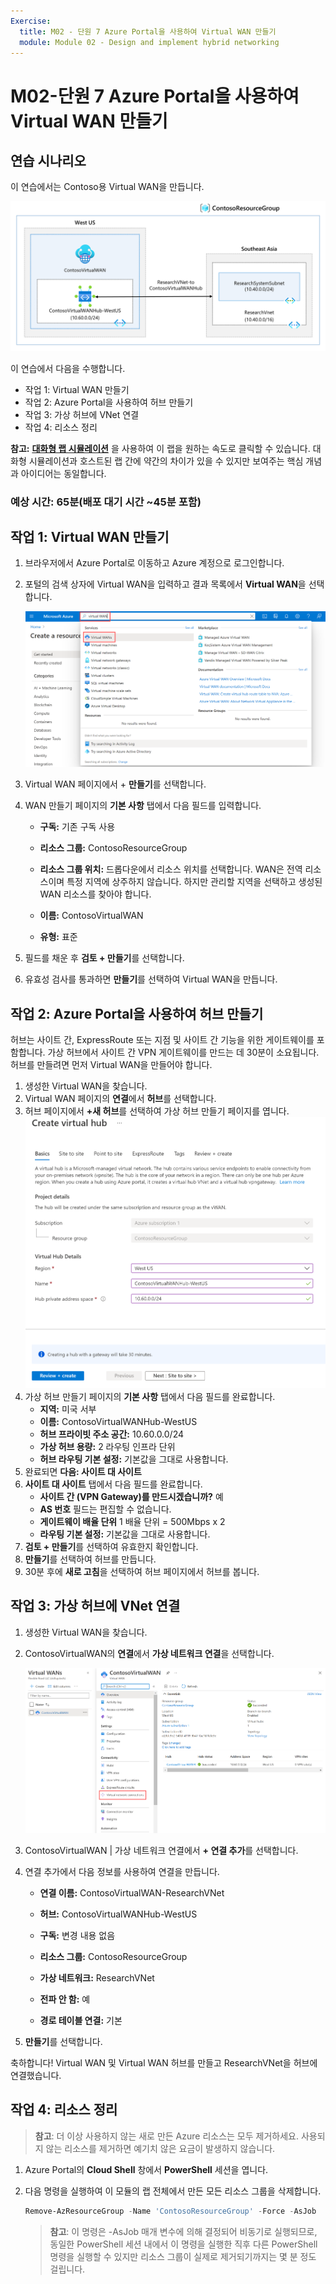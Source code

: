 ```yaml
---
Exercise:
  title: M02 - 단원 7 Azure Portal을 사용하여 Virtual WAN 만들기
  module: Module 02 - Design and implement hybrid networking
---
```


# M02-단원 7 Azure Portal을 사용하여 Virtual WAN 만들기

## 연습 시나리오

이 연습에서는 Contoso용 Virtual WAN을 만듭니다.

![가상 네트워크 WAN 아키텍처의 다이어그램](../media/7-exercise-create-virtual-wan-by-using-azure-portal.png)

이 연습에서 다음을 수행합니다.

+ 작업 1: Virtual WAN 만들기
+ 작업 2: Azure Portal을 사용하여 허브 만들기
+ 작업 3: 가상 허브에 VNet 연결
+ 작업 4: 리소스 정리

**참고:** **[대화형 랩 시뮬레이션](https://mslabs.cloudguides.com/guides/AZ-700%20Lab%20Simulation%20-%20Create%20a%20virtual%20WAN%20using%20the%20Azure%20portal)** 을 사용하여 이 랩을 원하는 속도로 클릭할 수 있습니다. 대화형 시뮬레이션과 호스트된 랩 간에 약간의 차이가 있을 수 있지만 보여주는 핵심 개념과 아이디어는 동일합니다.

### 예상 시간: 65분(배포 대기 시간 ~45분 포함)

## 작업 1: Virtual WAN 만들기

1. 브라우저에서 Azure Portal로 이동하고 Azure 계정으로 로그인합니다.

1. 포털의 검색 상자에 Virtual WAN을 입력하고 결과 목록에서 **Virtual WAN**을 선택합니다.

   ![Azure Portal에서 Virtual WAN 검색](../media/search-for-virtual-wan.png)

1. Virtual WAN 페이지에서 + **만들기**를 선택합니다.

1. WAN 만들기 페이지의 **기본 사항** 탭에서 다음 필드를 입력합니다.

   + **구독:** 기존 구독 사용

   + **리소스 그룹:** ContosoResourceGroup

   + **리소스 그룹 위치:** 드롭다운에서 리소스 위치를 선택합니다. WAN은 전역 리소스이며 특정 지역에 상주하지 않습니다. 하지만 관리할 지역을 선택하고 생성된 WAN 리소스를 찾아야 합니다.

   + **이름:** ContosoVirtualWAN

   + **유형:** 표준

1. 필드를 채운 후 **검토 + 만들기**를 선택합니다.

1. 유효성 검사를 통과하면 **만들기**를 선택하여 Virtual WAN을 만듭니다.

## 작업 2: Azure Portal을 사용하여 허브 만들기

허브는 사이트 간, ExpressRoute 또는 지점 및 사이트 간 기능을 위한 게이트웨이를 포함합니다. 가상 허브에서 사이트 간 VPN 게이트웨이를 만드는 데 30분이 소요됩니다. 허브를 만들려면 먼저 Virtual WAN을 만들어야 합니다.

1. 생성한 Virtual WAN을 찾습니다.
1. Virtual WAN 페이지의 **연결**에서 **허브**를 선택합니다.
1. 허브 페이지에서 **+새 허브**를 선택하여 가상 허브 만들기 페이지를 엽니다.
   ![가상 허브, 기본 사항 탭을 만듭니다.](../media/create-vwan-hub.png)
1. 가상 허브 만들기 페이지의 **기본 사항** 탭에서 다음 필드를 완료합니다.
   + **지역:** 미국 서부
   + **이름:** ContosoVirtualWANHub-WestUS
   + **허브 프라이빗 주소 공간:** 10.60.0.0/24
   + **가상 허브 용량:** 2 라우팅 인프라 단위
   + **허브 라우팅 기본 설정:** 기본값을 그대로 사용합니다.
1. 완료되면 **다음: 사이트 대 사이트**
1. **사이트 대 사이트** 탭에서 다음 필드를 완료합니다.
   + **사이트 간 (VPN Gateway)를 만드시겠습니까?** 예
   + **AS 번호** 필드는 편집할 수 없습니다.
   + **게이트웨이 배율 단위** 1 배율 단위 = 500Mbps x 2
   + **라우팅 기본 설정:** 기본값을 그대로 사용합니다.
1. **검토 + 만들기**를 선택하여 유효한지 확인합니다.
1. **만들기**를 선택하여 허브를 만듭니다.
1. 30분 후에 **새로 고침**을 선택하여 허브 페이지에서 허브를 봅니다.

## 작업 3: 가상 허브에 VNet 연결

1. 생성한 Virtual WAN을 찾습니다.

1. ContosoVirtualWAN의 **연결**에서 **가상 네트워크 연결**을 선택합니다.

   ![가상 네트워크 연결이 강조 표시된 Virtual WAN 구성 페이지.](../media/connect-vnet-to-virtual-hub.png)

1. ContosoVirtualWAN | 가상 네트워크 연결에서 **+ 연결 추가**를 선택합니다.

1. 연결 추가에서 다음 정보를 사용하여 연결을 만듭니다.

   + **연결 이름:** ContosoVirtualWAN-ResearchVNet

   + **허브:** ContosoVirtualWANHub-WestUS

   + **구독:** 변경 내용 없음

   + **리소스 그룹:** ContosoResourceGroup

   + **가상 네트워크:** ResearchVNet

   + **전파 안 함:** 예

   + **경로 테이블 연결:** 기본

1. **만들기**를 선택합니다.

축하합니다! Virtual WAN 및 Virtual WAN 허브를 만들고 ResearchVNet을 허브에 연결했습니다.

## 작업 4: 리소스 정리

   >**참고**: 더 이상 사용하지 않는 새로 만든 Azure 리소스는 모두 제거하세요. 사용되지 않는 리소스를 제거하면 예기치 않은 요금이 발생하지 않습니다.

1. Azure Portal의 **Cloud Shell** 창에서 **PowerShell** 세션을 엽니다.

1. 다음 명령을 실행하여 이 모듈의 랩 전체에서 만든 모든 리소스 그룹을 삭제합니다.

   ```powershell
   Remove-AzResourceGroup -Name 'ContosoResourceGroup' -Force -AsJob
   ```

    >**참고**: 이 명령은 -AsJob 매개 변수에 의해 결정되어 비동기로 실행되므로, 동일한 PowerShell 세션 내에서 이 명령을 실행한 직후 다른 PowerShell 명령을 실행할 수 있지만 리소스 그룹이 실제로 제거되기까지는 몇 분 정도 걸립니다.
